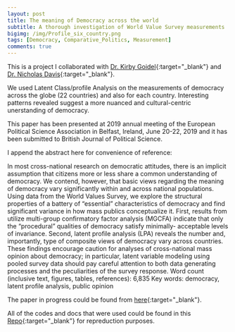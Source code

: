 ```yaml
---
layout: post
title: The meaning of Democracy across the world
subtitle: A thorough investigation of World Value Survey measurements
bigimg: /img/Profile_six_country.png
tags: [Democracy, Comparative_Politics, Measurement]
comments: true
---
```



This is a project I collaborated with [Dr. Kirby Goidel](https://www.researchgate.net/profile/Kirby_Goidel){:target="_blank"} and [Dr. Nicholas Davis](https://psc.ua.edu/people/dr-nicholas-davis/){:target="_blank"}.

We used Latent Class/profile Analysis on the measurements of democracy across the globe (22 countries) and also for each country. Interesting patterns revealed suggest a more nuanced and cultural-centric unerstanding of democracy.

This paper has been presented at 2019 annual meeting of the European Political Science Association in Belfast, Ireland, June 20-22, 2019 and it has been submitted to British Journal of Political Science. 

I append the abstract here for convenience of reference:

In most cross-national research on democratic attitudes, there is an implicit assumption that citizens more or less share a common understanding of democracy. We contend, however, that basic views regarding the meaning of democracy vary significantly within and across national populations. Using data from the World Values Survey, we explore the structural properties of a battery of “essential” characteristics of democracy and find significant variance in how mass publics conceptualize it. First, results from utilize multi-group confirmatory factor analysis (MGCFA) indicate that only the “procedural” qualities of democracy satisfy minimally- acceptable levels of invariance. Second, latent profile analysis (LPA) reveals the number and, importantly, type of composite views of democracy vary across countries. These findings encourage caution for analyses of cross-national mass opinion about democracy; in particular, latent variable modeling using pooled survey data should pay careful attention to both data generating processes and the peculiarities of the survey response.
Word count (inclusive text, figures, tables, references): 6,835 
Key words: democracy, latent profile analysis, public opinion

The paper in progress could be found from [here](https://github.com/DavidykZhao/DavidykZhao.github.io/blob/master/documents/yikai_goidel_epsa_2019_.pdf){:target="_blank"}. 
 
All of the codes and docs that were used could be found in this [Repo](https://github.com/DavidykZhao/Comparative_pol_measurement_project){:target="_blank"} for repreduction purposes. 
